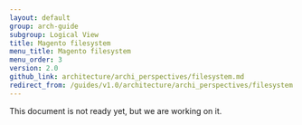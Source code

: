 ```yaml
---
layout: default
group: arch-guide
subgroup: Logical View
title: Magento filesystem
menu_title: Magento filesystem
menu_order: 3
version: 2.0
github_link: architecture/archi_perspectives/filesystem.md
redirect_from: /guides/v1.0/architecture/archi_perspectives/filesystem.html
---
```


This document is not ready yet, but we are working on it.
